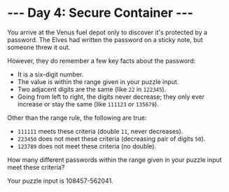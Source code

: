 # --- Day 4: Secure Container ---
You arrive at the Venus fuel depot only to discover it's protected by a password. The Elves had written the password 
on a sticky note, but someone threw it out.

However, they do remember a few key facts about the password:

 - It is a six-digit number.
 - The value is within the range given in your puzzle input.
 - Two adjacent digits are the same (like `22` in `122345`).
 - Going from left to right, the digits never decrease; they only ever increase or stay the same 
 (like `111123` or `135679`).

Other than the range rule, the following are true:

 - `111111` meets these criteria (double `11`, never decreases).
 - `223450` does not meet these criteria (decreasing pair of digits `50`).
 - `123789` does not meet these criteria (no double).
 
How many different passwords within the range given in your puzzle input meet these criteria?

Your puzzle input is 108457-562041.